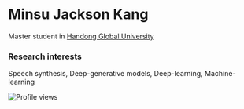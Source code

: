 # Minsu Jackson Kang
Master student in [Handong Global University](http://www.handong.edu/eng/)

### Research interests
Speech synthesis, Deep-generative models, Deep-learning, Machine-learning

![Profile views](https://gpvc.arturio.dev/[Jackson-Kang])
